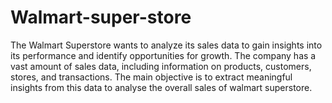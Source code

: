 # Walmart-super-store
The Walmart Superstore wants to analyze its sales data to gain insights into its performance and identify opportunities for growth. The company has a vast amount of sales data, including information on products, customers, stores, and transactions. The main objective is to extract meaningful insights from this data to analyse the overall sales of walmart superstore.
